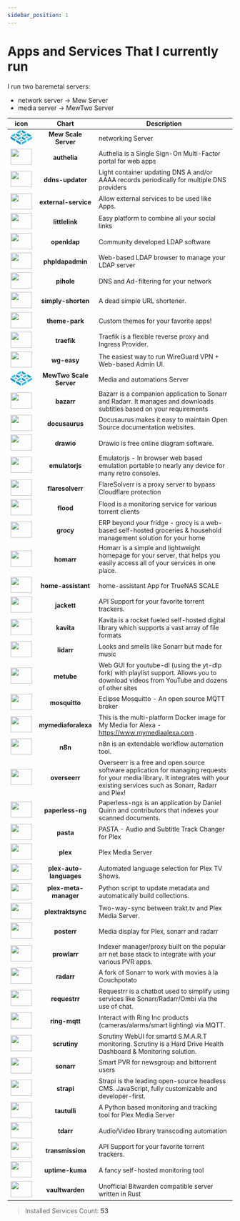 ```yaml
---
sidebar_position: 1
---
```


# Apps and Services That I currently run

I run two baremetal servers:
 - network server -> Mew Server
 - media server -> MewTwo Server

|icon|Chart|Description|
|:-------------:|:-------------:	|---	|
| ![scale](/static/img/scale.png) |**Mew Scale Server**| networking Server |
|<img src="https://truecharts.org/img/hotlink-ok/chart-icons/authelia.png" width="48" height="36" />|**authelia**|Authelia is a Single Sign-On Multi-Factor portal for web apps|
|<img src="https://truecharts.org/img/hotlink-ok/chart-icons/ddns-updater.png" width="48" height="36" />|**ddns-updater**|Light container updating DNS A and/or AAAA records periodically for multiple DNS providers|
|<img src="https://truecharts.org/img/hotlink-ok/chart-icons/external-service.png" width="48" height="36" />|**external-service**|Allow external services to be used like Apps.|
|<img src="https://truecharts.org/img/hotlink-ok/chart-icons/littlelink.png" width="48" height="36" />|**littlelink**|Easy platform to combine all your social links|
|<img src="https://truecharts.org/img/hotlink-ok/chart-icons/openldap.png" width="48" height="36" />|**openldap**|Community developed LDAP software|
|<img src="https://truecharts.org/img/hotlink-ok/chart-icons/phpldapadmin.png" width="48" height="36" />|**phpldapadmin**|Web-based LDAP browser to manage your LDAP server|
|<img src="https://truecharts.org/img/hotlink-ok/chart-icons/pihole.png" width="48" height="36" />|**pihole**|DNS and Ad-filtering for your network|
|<img src="https://truecharts.org/img/hotlink-ok/chart-icons/simply-shorten.png" width="48" height="36" />|**simply-shorten**|A dead simple URL shortener.|
|<img src="https://truecharts.org/img/hotlink-ok/chart-icons/theme-park.png" width="48" height="36" />|**theme-park**|Custom themes for your favorite apps!|
|<img src="https://truecharts.org/img/hotlink-ok/chart-icons/traefik.png" width="48" height="36" />|**traefik**|Traefik is a flexible reverse proxy and Ingress Provider.|
|<img src="https://truecharts.org/img/hotlink-ok/chart-icons/wg-easy.png" width="48" height="36" />|**wg-easy**|The easiest way to run WireGuard VPN + Web-based Admin UI.|
| ![scale](/static/img/scale.png) |**MewTwo Scale Server**| Media and automations Server |
|<img src="https://truecharts.org/img/hotlink-ok/chart-icons/bazarr.png" width="48" height="36" />|**bazarr**|Bazarr is a companion application to Sonarr and Radarr. It manages and downloads subtitles based on your requirements|
|<img src="https://truecharts.org/img/hotlink-ok/chart-icons/docusaurus.png" width="48" height="36" />|**docusaurus**|Docusaurus makes it easy to maintain Open Source documentation websites.|
|<img src="https://truecharts.org/img/hotlink-ok/chart-icons/drawio.png" width="48" height="36" />|**drawio**|Drawio is free online diagram software.|
|<img src="https://truecharts.org/img/hotlink-ok/chart-icons/emulatorjs.png" width="48" height="36" />|**emulatorjs**|Emulatorjs - In browser web based emulation portable to nearly any device for many retro consoles.|
|<img src="https://truecharts.org/img/hotlink-ok/chart-icons/flaresolverr.png" width="48" height="36" />|**flaresolverr**|FlareSolverr is a proxy server to bypass Cloudflare protection|
|<img src="https://truecharts.org/img/hotlink-ok/chart-icons/flood.png" width="48" height="36" />|**flood**|Flood is a monitoring service for various torrent clients|
|<img src="https://truecharts.org/img/hotlink-ok/chart-icons/grocy.png" width="48" height="36" />|**grocy**|ERP beyond your fridge - grocy is a web-based self-hosted groceries & household management solution for your home|
|<img src="https://truecharts.org/img/hotlink-ok/chart-icons/homarr.png" width="48" height="36" />|**homarr**|Homarr is a simple and lightweight homepage for your server, that helps you easily access all of your services in one place.|
|<img src="https://truecharts.org/img/hotlink-ok/chart-icons/home-assistant.png" width="48" height="36" />|**home-assistant**|home-assistant App for TrueNAS SCALE|
|<img src="https://truecharts.org/img/hotlink-ok/chart-icons/jackett.png" width="48" height="36" />|**jackett**|API Support for your favorite torrent trackers.|
|<img src="https://truecharts.org/img/hotlink-ok/chart-icons/kavita.png" width="48" height="36" />|**kavita**|Kavita is a rocket fueled self-hosted digital library which supports a vast array of file formats|
|<img src="https://truecharts.org/img/hotlink-ok/chart-icons/lidarr.png" width="48" height="36" />|**lidarr**|Looks and smells like Sonarr but made for music|
|<img src="https://truecharts.org/img/hotlink-ok/chart-icons/metube.png" width="48" height="36" />|**metube**|Web GUI for youtube-dl (using the yt-dlp fork) with playlist support. Allows you to download videos from YouTube and dozens of other sites|
|<img src="https://truecharts.org/img/hotlink-ok/chart-icons/mosquitto.png" width="48" height="36" />|**mosquitto**|Eclipse Mosquitto - An open source MQTT broker|
|<img src="https://truecharts.org/img/hotlink-ok/chart-icons/mymediaforalexa.png" width="48" height="36" />|**mymediaforalexa**|This is the multi-platform Docker image for My Media for Alexa - https://www.mymediaalexa.com .|
|<img src="https://truecharts.org/img/hotlink-ok/chart-icons/n8n.png" width="48" height="36" />|**n8n**|n8n is an extendable workflow automation tool.|
|<img src="https://truecharts.org/img/hotlink-ok/chart-icons/overseerr.png" width="48" height="36" />|**overseerr**|Overseerr is a free and open source software application for managing requests for your media library. It integrates with your existing services such as Sonarr, Radarr and Plex!|
|<img src="https://truecharts.org/img/hotlink-ok/chart-icons/paperless-ng.png" width="48" height="36" />|**paperless-ng**|Paperless-ngx is an application by Daniel Quinn and contributors that indexes your scanned documents.|
|<img src="https://truecharts.org/img/hotlink-ok/chart-icons/pasta.png" width="48" height="36" />|**pasta**|PASTA - Audio and Subtitle Track Changer for Plex|
|<img src="https://truecharts.org/img/hotlink-ok/chart-icons/plex.png" width="48" height="36" />|**plex**|Plex Media Server|
|<img src="https://truecharts.org/img/hotlink-ok/chart-icons/plex-auto-languages.png" width="48" height="36" />|**plex-auto-languages**|Automated language selection for Plex TV Shows.|
|<img src="https://truecharts.org/img/hotlink-ok/chart-icons/plex-meta-manager.png" width="48" height="36" />|**plex-meta-manager**|Python script to update metadata and automatically build collections.|
|<img src="https://truecharts.org/img/hotlink-ok/chart-icons/plextraktsync.png" width="48" height="36" />|**plextraktsync**|Two-way-sync between trakt.tv and Plex Media Server.|
|<img src="https://truecharts.org/img/hotlink-ok/chart-icons/posterr.png" width="48" height="36" />|**posterr**|Media display for Plex, sonarr and radarr|
|<img src="https://truecharts.org/img/hotlink-ok/chart-icons/prowlarr.png" width="48" height="36" />|**prowlarr**|Indexer manager/proxy built on the popular arr net base stack to integrate with your various PVR apps.|
|<img src="https://truecharts.org/img/hotlink-ok/chart-icons/radarr.png" width="48" height="36" />|**radarr**|A fork of Sonarr to work with movies à la Couchpotato|
|<img src="https://truecharts.org/img/hotlink-ok/chart-icons/requestrr.png" width="48" height="36" />|**requestrr**|Requestrr is a chatbot used to simplify using services like Sonarr/Radarr/Ombi via the use of chat.|
|<img src="https://truecharts.org/img/hotlink-ok/chart-icons/ring-mqtt.png" width="48" height="36" />|**ring-mqtt**|Interact with Ring Inc products (cameras/alarms/smart lighting) via MQTT.|
|<img src="https://truecharts.org/img/hotlink-ok/chart-icons/scrutiny.png" width="48" height="36" />|**scrutiny**|Scrutiny WebUI for smartd S.M.A.R.T monitoring. Scrutiny is a Hard Drive Health Dashboard & Monitoring solution.|
|<img src="https://truecharts.org/img/hotlink-ok/chart-icons/sonarr.png" width="48" height="36" />|**sonarr**|Smart PVR for newsgroup and bittorrent users|
|<img src="https://truecharts.org/img/hotlink-ok/chart-icons/strapi.png" width="48" height="36" />|**strapi**|Strapi is the leading open-source headless CMS. JavaScript, fully customizable and developer-first.|
|<img src="https://truecharts.org/img/hotlink-ok/chart-icons/tautulli.png" width="48" height="36" />|**tautulli**|A Python based monitoring and tracking tool for Plex Media Server|
|<img src="https://truecharts.org/img/hotlink-ok/chart-icons/tdarr.png" width="48" height="36" />|**tdarr**|Audio/Video library transcoding automation|
|<img src="https://truecharts.org/img/hotlink-ok/chart-icons/transmission.png" width="48" height="36" />|**transmission**|API Support for your favorite torrent trackers.|
|<img src="https://truecharts.org/img/hotlink-ok/chart-icons/uptime-kuma.png" width="48" height="36" />|**uptime-kuma**|A fancy self-hosted monitoring tool|
|<img src="https://truecharts.org/img/hotlink-ok/chart-icons/vaultwarden.png" width="48" height="36" />|**vaultwarden**|Unofficial Bitwarden compatible server written in Rust|
> Installed Services Count: **53**